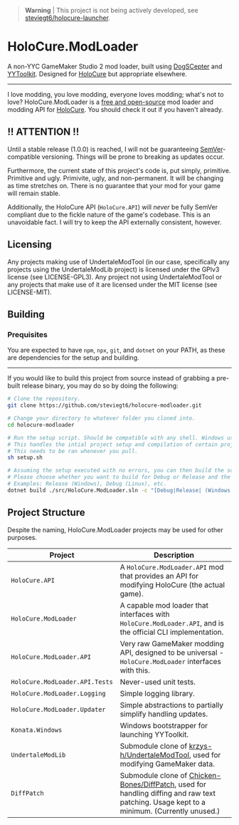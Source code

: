 > **Warning** |
> This project is not being actively developed, see [steviegt6/holocure-launcher](https://github.com/steviegt6/holocure-launcher).

# HoloCure.ModLoader

A non-YYC GameMaker Studio 2 mod loader, built using [DogSCepter](https://github.com/colinator27/DogScepter) and [YYToolkit](https://github.com/Archie-osu/YYToolkit). Designed for [HoloCure](https://kay-yu.itch.io/holocure) but appropriate elsewhere.

---

I love modding, you love modding, everyone loves modding; what's not to love? HoloCure.ModLoader is a [free and open-source](https://en.wikipedia.org/wiki/Free_and_open-source_software) mod loader and modding API for [HoloCure](https://kay-yu.itch.io/holocure). You should check it out if you haven't already.

## !! ATTENTION !!

Until a stable release (1.0.0) is reached, I will not be guaranteeing [SemVer](https://semver.org/)-compatible versioning. Things will be prone to breaking as updates occur.

Furthermore, the current state of this project's code is, put simply, primitive. Primitive and ugly. Primivite, ugly, and non-permanent. It will be changing as time stretches on. There is no guarantee that your mod for your game will remain stable.

Additionally, the HoloCure API (`HoloCure.API`) will _never_ be fully SemVer compliant due to the fickle nature of the game's codebase. This is an unavoidable fact. I will try to keep the API externally consistent, however.

## Licensing

Any projects making use of UndertaleModTool (in our case, specifically any projects using the UndertaleModLib project) is licensed under the GPlv3 license (see LICENSE-GPL3). Any project not using UndertaleModTool or any projects that make use of it are licensed under the MIT license (see LICENSE-MIT).

## Building

### Prequisites

You are expected to have `npm`, `npx`, `git`, and `dotnet` on your PATH, as these are dependencies for the setup and building.

---

If you would like to build this project from source instead of grabbing a pre-built release binary, you may do so by doing the following:

```bash
# Clone the repository.
git clone https://github.com/steviegt6/holocure-modloader.git

# Change your directory to whatever folder you cloned into.
cd holocure-modloader

# Run the setup script. Should be compatible with any shell. Windows users can execute `setup.bat` instead.
# This handles the intial project setup and compilation of certain projects, among other things.
# This needs to be ran whenever you pull.
sh setup.sh

# Assuming the setup executed with no errors, you can then build the solution.
# Please choose whether you want to build for Debug or Release and the operating system to use.
# Examples: Release (Windows), Debug (Linux), etc.
dotnet build ./src/HoloCure.ModLoader.sln -c "[Debug|Release| (Windows|MacOS|Linux)"
```

## Project Structure

Despite the naming, HoloCure.ModLoader projects may be used for other purposes.

| Project                        | Description                                                                                                                                                                                         |
| ------------------------------ | --------------------------------------------------------------------------------------------------------------------------------------------------------------------------------------------------- |
| `HoloCure.API`                 | A `HoloCure.ModLoader.API` mod that provides an API for modifying HoloCure (the actual game).                                                                                                       |
| `HoloCure.ModLoader`           | A capable mod loader that interfaces with `HoloCure.ModLoader.API`, and is the official CLI implementation.                                                                                         |
| `HoloCure.ModLoader.API`       | Very raw GameMaker modding API, designed to be universal - `HoloCure.ModLoader` interfaces with this.                                                                                               |
| `HoloCure.ModLoader.API.Tests` | Never-used unit tests.                                                                                                                                                                              |
| `HoloCure.ModLoader.Logging`   | Simple logging library.                                                                                                                                                                             |
| `HoloCure.ModLoader.Updater`   | Simple abstractions to partially simplify handling updates.                                                                                                                                         |
| `Konata.Windows`               | Windows bootstrapper for launching YYToolkit.                                                                                                                                                       |
| `UndertaleModLib`              | Submodule clone of [krzys-h/UndertaleModTool](https://github.com/krzys-h/UndertaleModTool/tree/master), used for modifying GameMaker data.                                                          |
| `DiffPatch`                    | Submodule clone of [Chicken-Bones/DiffPatch](https://github.com/Chicken-Bones/DiffPatch/tree/master), used for handling diffing and raw text patching. Usage kept to a minimum. (Currently unused.) |
